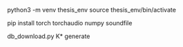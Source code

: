 python3 -m venv thesis_env
source thesis_env/bin/activate

pip install torch torchaudio numpy soundfile

db_download.py
K*
generate
